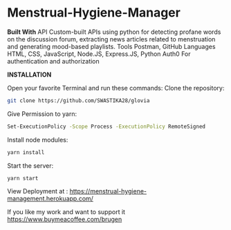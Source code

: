 # Menstrual-Hygiene-Manager
**Built With**
API	Custom-built APIs using python for detecting profane words on the discussion forum, extracting news articles related to menstruation and generating mood-based playlists.
Tools	Postman, GitHub
Languages	HTML, CSS, JavaScript, Node.JS, Express.JS, Python
Auth0	For authentication and authorization

**INSTALLATION**

Open your favorite Terminal and run these commands:
Clone the repository: 
```sh
git clone https://github.com/SWASTIKA28/glovia
```

Give Permission to yarn:
```sh
Set-ExecutionPolicy -Scope Process -ExecutionPolicy RemoteSigned
```

Install node modules: 
```sh
yarn install
```
Start the server: 
```sh
yarn start
```


View Deployment at :
https://menstrual-hygiene-management.herokuapp.com/

 If you like my work and want to support it
 https://www.buymeacoffee.com/brugen



